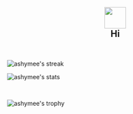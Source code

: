 <h2 align="center">
<img src="https://media.giphy.com/media/hvRJCLFzcasrR4ia7z/giphy.gif" width="50px">
<br/>
Hi
</h2>

<br/>

![ashymee's streak](https://github-readme-streak-stats.herokuapp.com/?user=ashymee&theme=dark)

![ashymee's stats](https://github-readme-stats.vercel.app/api?username=ashymee&show_icons=true&hide_border=true&theme=dark)

<br/>

![ashymee's trophy](https://github-profile-trophy.vercel.app/?username=ashymee&rank=S,AAA,AA,A&theme=juicyfresh&margin-w=15)
